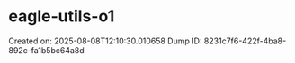# eagle-utils-o1
Created on: 2025-08-08T12:10:30.010658
Dump ID: 8231c7f6-422f-4ba8-892c-fa1b5bc64a8d
